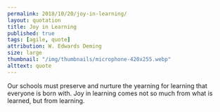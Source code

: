 ```yaml
---
permalink: 2018/10/20/joy-in-learning/
layout: quotation
title: Joy in Learning
published: true
tags: [agile, quote]
attribution: W. Edwards Deming
size: large
thumbnail: "/img/thumbnails/microphone-420x255.webp"
alttext: quote
---
```


Our schools must preserve and nurture the yearning for learning that everyone is born with.
Joy in learning comes not so much from what is learned, but from learning.
